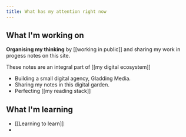 ```yaml
---
title: What has my attention right now
---
```

## What I'm working on

**Organising my thinking** by [[working in public]] and sharing my work in progess notes on this site.

These notes are an integral part of [[my digital ecosystem]]

- Building a small digital agency, Gladding Media.
- Sharing my notes in this digital garden.
- Perfecting [[my reading stack]]

## What I'm learning
- [[Learning to learn]]
- 
